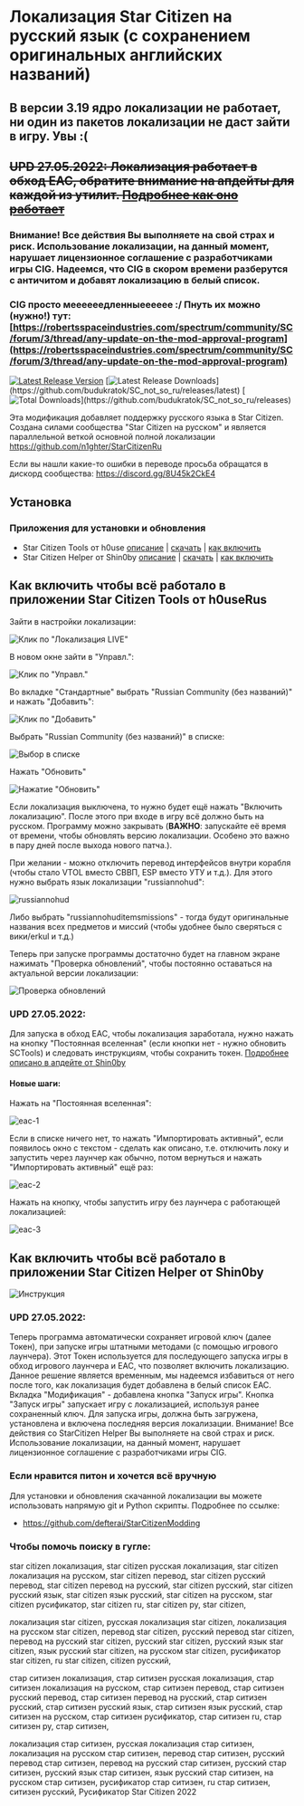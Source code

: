 # Локализация Star Citizen на русский язык (с сохранением оригинальных английских названий)

## В версии 3.19 ядро локализации не работает, ни один из пакетов локализации не даст зайти в игру. Увы :(
## <s>UPD 27.05.2022: Локализация работает в обход EAC, обратите внимание на апдейты для каждой из утилит. [Подробнее как оно работает](#eac-about)</s>
### Внимание! Все действия Вы выполняете на свой страх и риск. Использование локализации, на данный момент, нарушает лицензионное соглашение с разработчиками игры CIG. Надеемся, что CIG в скором времени разберутся с античитом и добавят локализацию в белый список.

### CIG просто меееееедленныееееее :/ Пнуть их можно (нужно!) тут: [https://robertsspaceindustries.com/spectrum/community/SC/forum/3/thread/any-update-on-the-mod-approval-program](https://robertsspaceindustries.com/spectrum/community/SC/forum/3/thread/any-update-on-the-mod-approval-program)



[![Latest Release Version](https://img.shields.io/github/release/budukratok/SC_not_so_ru?sort=date&label=Последняя%20версия)](https://github.com/budukratok/SC_not_so_ru/releases/latest)
[![Latest Release Downloads](https://img.shields.io/github/downloads/budukratok/SC_not_so_ru/latest/total?label=Скачиваний%20последней%20версии*)](https://github.com/budukratok/SC_not_so_ru/releases/latest)
[![Total Downloads](https://img.shields.io/github/downloads/budukratok/SC_not_so_ru/total.svg?label=Скачиваний%20всего*)](https://github.com/budukratok/SC_not_so_ru/releases) 

Эта модификация добавляет поддержку русского языка в Star Citizen.
Создана силами сообщества "Star Citizen на русском" и является параллельной веткой основной полной локализации https://github.com/n1ghter/StarCitizenRu


Если вы нашли какие-то ошибки в переводе просьба обращатся в дискорд сообщества: https://discord.gg/8U45k2CkE4

## Установка

### Приложения для установки и обновления

* Star Citizen Tools от h0use [описание](https://github.com/h0useRus/StarCitizen) | [скачать](https://github.com/h0useRus/StarCitizen/releases/latest) | [как включить](#sctools-settings)
* Star Citizen Helper от Shin0by [описание](https://github.com/Shin0by/StarCitizen-Helper) | [скачать](https://github.com/Shin0by/StarCitizen-Helper/releases/latest) | [как включить](#schelper-settings)

<a name="sctools-settings"></a>
## Как включить чтобы всё работало в приложении Star Citizen Tools от h0useRus
Зайти в настройки локализации:

![Клик по "Локализация LIVE"](/.github/images/ZDXMYFMXKNUGIHN.png)

В новом окне зайти в "Управл.":

![Клик по "Управл."](/.github/images/HIFXDFZNOLKXOGW.png)

Во вкладке "Стандартные" выбрать "Russian Community (без названий)" и нажать "Добавить":

![Клик по "Добавить"](/.github/images/RSCUUMVOTAMZRQO.png)

Выбрать "Russian Community (без названий)" в списке:

![Выбор в списке](/.github/images/PWLOHULCORZQJAO.png)

Нажать "Обновить"

![Нажатие "Обновить"](/.github/images/IXQNVCENNBLULXR.png)

Если локализация выключена, то нужно будет ещё нажать "Включить локализацию". После этого при входе в игру всё должно быть на русском. Программу можно закрывать (**ВАЖНО**: запускайте её время от времени, чтобы обновлять версию локализации. Особено это важно в пару дней после выхода нового патча.).

При желании - можно отключить перевод интерфейсов внутри корабля (чтобы стало VTOL вместо СВВП, ESP вместо УТУ и т.д.).
Для этого нужно выбрать язык локализации "russiannohud":

![russiannohud](/.github/images/GIXAVOLAZBGPNCU.png)

Либо выбрать "russiannohuditemsmissions" - тогда будут оригинальные названия всех предметов и миссий (чтобы удобнее было сверяться с вики/erkul и т.д.)


Теперь при запуске программы достаточно будет на главном экране нажимать "Проверка обновлений", чтобы постоянно оставаться на актуальной версии локализации:

![Проверка обновлений](/.github/images/WMNFSPIDULLIXNV.png)

### UPD 27.05.2022:
Для запуска в обход EAC, чтобы локализация заработала, нужно нажать на кнопку "Постоянная вселенная" (если кнопки нет - нужно обновить SCTools) и следовать инструкциям, чтобы сохранить токен. [Подробнее описано в апдейте от Shin0by](#eac-about)

#### Новые шаги:
Нажать на "Постоянная вселенная":

![eac-1](/.github/images/ETJRLHKEQWXEVBC.png)

Если в списке ничего нет, то нажать "Импортировать активный", если появилось окно с текстом - сделать как описано, т.е. отключить локу и запустить через лаунчер как обычно, потом вернуться и нажать "Импортировать активный" ещё раз:

![eac-2](/.github/images/UUZDRFVWBBPPVSI.png)

Нажать на кнопку, чтобы запустить игру без лаунчера с работающей локализацией:

![eac-3](/.github/images/UDEJOZZNVEVKASK.png)
 

<a name="schelper-settings"></a>
## Как включить чтобы всё работало в приложении Star Citizen Helper от Shin0by 

![Инструкция](/.github/images/nohud_example.png)

<a name="eac-about"></a>
### UPD 27.05.2022:
Теперь программа автоматически сохраняет игровой ключ (далее Токен), при запуске игры штатными методами (с помощью игрового лаунчера). Этот Токен используется для последующего запуска игры в обход игрового лаунчера и EAC, что позволяет включить локализацию. Данное решение является временным, мы надеемся избавиться от него после того, как локализация будет добавлена в белый список EAC.
Вкладка "Модификация" - добавлена кнопка "Запуск игры".
Кнопка "Запуск игры" запускает игру с локализацией, используя ранее сохраненный ключ. Для запуска игры, должна быть загружена, установлена и включена последняя версия локализации.
Внимание! Все действия со StarCitizen Helper Вы выполняете на свой страх и риск. Использование локализации, на данный момент, нарушает лицензионное соглашение с разработчиками игры CIG.



### Если нравится питон и хочется всё вручную

Для установки и обновления скачанной локализации вы можете использовать напрямую git и Python скрипты. Подробнее по ссылке:
* https://github.com/defterai/StarCitizenModding

### Чтобы помочь поиску в гугле:
star citizen локализация, star citizen русская локализация, star citizen локализация на русском, star citizen перевод, star citizen русский перевод, star citizen перевод на русский, star citizen русский, star citizen русский язык, star citizen язык русский, star citizen на русском, star citizen русификатор, star citizen ru, star citizen ру, star citizen,

локализация star citizen, русская локализация star citizen, локализация на русском star citizen, перевод star citizen, русский перевод star citizen, перевод на русский star citizen, русский star citizen, русский язык star citizen, язык русский star citizen, на русском star citizen, русификатор star citizen, ru star citizen, citizen русский,

стар ситизен локализация, стар ситизен русская локализация, стар ситизен локализация на русском, стар ситизен перевод, стар ситизен русский перевод, стар ситизен перевод на русский, стар ситизен русский, стар ситизен русский язык, стар ситизен язык русский, стар ситизен на русском, стар ситизен русификатор, стар ситизен ru, стар ситизен ру, стар ситизен,

локализация стар ситизен, русская локализация стар ситизен, локализация на русском стар ситизен, перевод стар ситизен, русский перевод стар ситизен, перевод на русский стар ситизен, русский стар ситизен, русский язык стар ситизен, язык русский стар ситизен, на русском стар ситизен, русификатор стар ситизен, ru стар ситизен, ситизен русский,
Русификатор Star Citizen 2022

